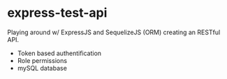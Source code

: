 # express-test-api

Playing around w/ ExpressJS and SequelizeJS (ORM) creating an RESTful API.

 - Token based authentification
 - Role permissions
 - mySQL database
